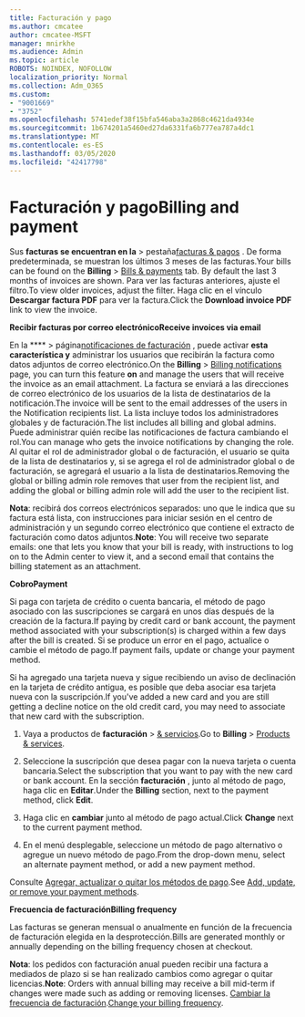 ```yaml
---
title: Facturación y pago
ms.author: cmcatee
author: cmcatee-MSFT
manager: mnirkhe
ms.audience: Admin
ms.topic: article
ROBOTS: NOINDEX, NOFOLLOW
localization_priority: Normal
ms.collection: Adm_O365
ms.custom:
- "9001669"
- "3752"
ms.openlocfilehash: 5741edef38f15bfa546aba3a2868c4621da4934e
ms.sourcegitcommit: 1b674201a5460ed27da6331fa6b777ea787a4dc1
ms.translationtype: MT
ms.contentlocale: es-ES
ms.lasthandoff: 03/05/2020
ms.locfileid: "42417798"
---
```

# <a name="billing-and-payment"></a><span data-ttu-id="49dcd-102">Facturación y pago</span><span class="sxs-lookup"><span data-stu-id="49dcd-102">Billing and payment</span></span>

<span data-ttu-id="49dcd-103">Sus **facturas se encuentran en la** > pestaña[facturas & pagos](https://go.microsoft.com/fwlink/p/?linkid=848039) .  De forma predeterminada, se muestran los últimos 3 meses de las facturas.</span><span class="sxs-lookup"><span data-stu-id="49dcd-103">Your bills can be found on the **Billing** > [Bills & payments](https://go.microsoft.com/fwlink/p/?linkid=848039) tab.  By default the last 3 months of invoices are shown.</span></span>  <span data-ttu-id="49dcd-104">Para ver las facturas anteriores, ajuste el filtro.</span><span class="sxs-lookup"><span data-stu-id="49dcd-104">To view older invoices, adjust the filter.</span></span>  <span data-ttu-id="49dcd-105">Haga clic en el vínculo **Descargar factura PDF** para ver la factura.</span><span class="sxs-lookup"><span data-stu-id="49dcd-105">Click the **Download invoice PDF** link to view the invoice.</span></span>

<span data-ttu-id="49dcd-106">**Recibir facturas por correo electrónico**</span><span class="sxs-lookup"><span data-stu-id="49dcd-106">**Receive invoices via email**</span></span>

<span data-ttu-id="49dcd-107">En la \*\*\*\* > página[notificaciones de facturación](https://go.microsoft.com/fwlink/p/?linkid=853212) , puede activar **esta característica y** administrar los usuarios que recibirán la factura como datos adjuntos de correo electrónico.</span><span class="sxs-lookup"><span data-stu-id="49dcd-107">On the **Billing** > [Billing notifications](https://go.microsoft.com/fwlink/p/?linkid=853212) page, you can turn this feature **on** and manage the users that will receive the invoice as an email attachment.</span></span> <span data-ttu-id="49dcd-108">La factura se enviará a las direcciones de correo electrónico de los usuarios de la lista de destinatarios de la notificación.</span><span class="sxs-lookup"><span data-stu-id="49dcd-108">The invoice will be sent to the email addresses of the users in the Notification recipients list.</span></span> <span data-ttu-id="49dcd-109">La lista incluye todos los administradores globales y de facturación.</span><span class="sxs-lookup"><span data-stu-id="49dcd-109">The list includes all billing and global admins.</span></span>  <span data-ttu-id="49dcd-110">Puede administrar quién recibe las notificaciones de factura cambiando el rol.</span><span class="sxs-lookup"><span data-stu-id="49dcd-110">You can manage who gets the invoice notifications by changing the role.</span></span>  <span data-ttu-id="49dcd-111">Al quitar el rol de administrador global o de facturación, el usuario se quita de la lista de destinatarios y, si se agrega el rol de administrador global o de facturación, se agregará el usuario a la lista de destinatarios.</span><span class="sxs-lookup"><span data-stu-id="49dcd-111">Removing the global or billing admin role removes that user from the recipient list, and adding the global or billing admin role will add the user to the recipient list.</span></span>

<span data-ttu-id="49dcd-112">**Nota**: recibirá dos correos electrónicos separados: uno que le indica que su factura está lista, con instrucciones para iniciar sesión en el centro de administración y un segundo correo electrónico que contiene el extracto de facturación como datos adjuntos.</span><span class="sxs-lookup"><span data-stu-id="49dcd-112">**Note**: You will receive two separate emails: one that lets you know that your bill is ready, with instructions to log on to the Admin center to view it, and a second email that contains the billing statement as an attachment.</span></span>

<span data-ttu-id="49dcd-113">**Cobro**</span><span class="sxs-lookup"><span data-stu-id="49dcd-113">**Payment**</span></span>

<span data-ttu-id="49dcd-114">Si paga con tarjeta de crédito o cuenta bancaria, el método de pago asociado con las suscripciones se cargará en unos días después de la creación de la factura.</span><span class="sxs-lookup"><span data-stu-id="49dcd-114">If paying by credit card or bank account, the payment method associated with your subscription(s) is charged within a few days after the bill is created.</span></span>  <span data-ttu-id="49dcd-115">Si se produce un error en el pago, actualice o cambie el método de pago.</span><span class="sxs-lookup"><span data-stu-id="49dcd-115">If payment fails, update or change your payment method.</span></span> 

<span data-ttu-id="49dcd-116">Si ha agregado una tarjeta nueva y sigue recibiendo un aviso de declinación en la tarjeta de crédito antigua, es posible que deba asociar esa tarjeta nueva con la suscripción.</span><span class="sxs-lookup"><span data-stu-id="49dcd-116">If you've added a new card and you are still getting a decline notice on the old credit card, you may need to associate that new card with the subscription.</span></span>

1. <span data-ttu-id="49dcd-117">Vaya a productos de **facturación** > [& servicios](https://go.microsoft.com/fwlink/p/?linkid=842054).</span><span class="sxs-lookup"><span data-stu-id="49dcd-117">Go to **Billing** > [Products & services](https://go.microsoft.com/fwlink/p/?linkid=842054).</span></span>

2. <span data-ttu-id="49dcd-118">Seleccione la suscripción que desea pagar con la nueva tarjeta o cuenta bancaria.</span><span class="sxs-lookup"><span data-stu-id="49dcd-118">Select the subscription that you want to pay with the new card or bank account.</span></span> <span data-ttu-id="49dcd-119">En la sección **facturación** , junto al método de pago, haga clic en **Editar**.</span><span class="sxs-lookup"><span data-stu-id="49dcd-119">Under the **Billing** section, next to the payment method, click **Edit**.</span></span>

3. <span data-ttu-id="49dcd-120">Haga clic en **cambiar** junto al método de pago actual.</span><span class="sxs-lookup"><span data-stu-id="49dcd-120">Click **Change** next to the current payment method.</span></span>

4. <span data-ttu-id="49dcd-121">En el menú desplegable, seleccione un método de pago alternativo o agregue un nuevo método de pago.</span><span class="sxs-lookup"><span data-stu-id="49dcd-121">From the drop-down menu, select an alternate payment method, or add a new payment method.</span></span>

<span data-ttu-id="49dcd-122">Consulte [Agregar, actualizar o quitar los métodos de pago](https://go.microsoft.com/fwlink/?linkid=2118133).</span><span class="sxs-lookup"><span data-stu-id="49dcd-122">See [Add, update, or remove your payment methods](https://go.microsoft.com/fwlink/?linkid=2118133).</span></span>

<span data-ttu-id="49dcd-123">**Frecuencia de facturación**</span><span class="sxs-lookup"><span data-stu-id="49dcd-123">**Billing frequency**</span></span>

<span data-ttu-id="49dcd-124">Las facturas se generan mensual o anualmente en función de la frecuencia de facturación elegida en la desprotección.</span><span class="sxs-lookup"><span data-stu-id="49dcd-124">Bills are generated monthly or annually depending on the billing frequency chosen at checkout.</span></span>  

<span data-ttu-id="49dcd-125">**Nota**: los pedidos con facturación anual pueden recibir una factura a mediados de plazo si se han realizado cambios como agregar o quitar licencias.</span><span class="sxs-lookup"><span data-stu-id="49dcd-125">**Note**: Orders with annual billing may receive a bill mid-term if changes were made such as adding or removing licenses.</span></span>  <span data-ttu-id="49dcd-126">[Cambiar la frecuencia de facturación](https://go.microsoft.com/fwlink/?linkid=2119148).</span><span class="sxs-lookup"><span data-stu-id="49dcd-126">[Change your billing frequency](https://go.microsoft.com/fwlink/?linkid=2119148).</span></span>

